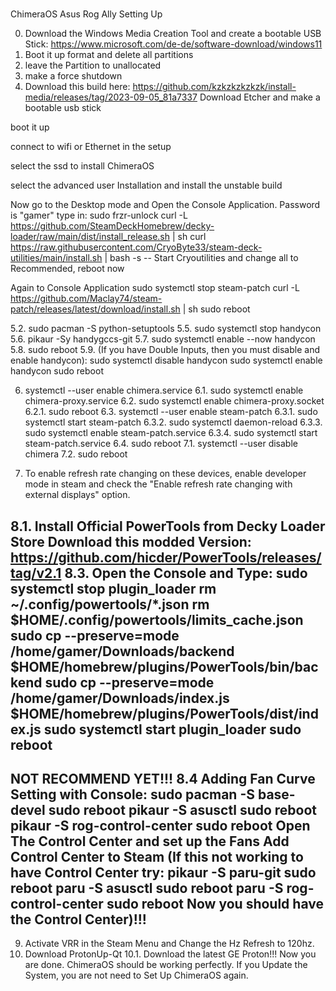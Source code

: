 # 
ChimeraOS Asus Rog Ally Setting Up


0. Download the Windows Media Creation Tool and create a bootable USB Stick: https://www.microsoft.com/de-de/software-download/windows11
1. Boot it up format and delete all partitions
2. leave the Partition to unallocated
3. make a force shutdown
4. Download this build here: https://github.com/kzkzkzkzkzk/install-media/releases/tag/2023-09-05_81a7337
Download Etcher and make a bootable usb stick

boot it up

connect to wifi or Ethernet in the setup

select the ssd to install ChimeraOS

select the advanced user Installation and install the unstable build

Now go to the Desktop mode and Open the Console Application.
Password is "gamer"
type in:
sudo frzr-unlock
curl -L https://github.com/SteamDeckHomebrew/decky-loader/raw/main/dist/install_release.sh | sh
curl https://raw.githubusercontent.com/CryoByte33/steam-deck-utilities/main/install.sh | bash -s --
Start Cryoutilities and change all to Recommended, reboot now

 Again to Console Application
 sudo systemctl stop steam-patch
 curl -L https://github.com/Maclay74/steam-patch/releases/latest/download/install.sh | sh
 sudo reboot
 
5.2. sudo pacman -S python-setuptools
5.5. sudo systemctl stop handycon
5.6. pikaur -Sy handygccs-git
5.7. sudo systemctl enable --now handycon
5.8. sudo reboot
5.9. (If you have Double Inputs, then you must disable and enable handycon):
sudo systemctl disable handycon
sudo systemctl enable handycon
sudo reboot

6. systemctl --user enable chimera.service
6.1. sudo systemctl enable chimera-proxy.service
6.2. sudo systemctl enable chimera-proxy.socket
6.2.1. sudo reboot
6.3. systemctl --user enable steam-patch
6.3.1. sudo systemctl start steam-patch
6.3.2. sudo systemctl daemon-reload
6.3.3. sudo systemctl enable steam-patch.service
6.3.4. sudo systemctl start steam-patch.service
6.4. sudo reboot
7.1. systemctl --user disable chimera
7.2. sudo reboot
   
8. To enable refresh rate changing on these devices, enable developer mode in steam and check the "Enable refresh rate changing with external displays" option.

8.1. Install Official PowerTools from Decky Loader Store
Download this modded Version: https://github.com/hicder/PowerTools/releases/tag/v2.1
8.3. Open the Console and Type:
sudo systemctl stop plugin_loader
rm ~/.config/powertools/*.json
rm $HOME/.config/powertools/limits_cache.json
sudo cp --preserve=mode /home/gamer/Downloads/backend $HOME/homebrew/plugins/PowerTools/bin/backend
sudo cp --preserve=mode /home/gamer/Downloads/index.js $HOME/homebrew/plugins/PowerTools/dist/index.js
sudo systemctl start plugin_loader
sudo reboot
--------------------------------
NOT RECOMMEND YET!!! 8.4 Adding Fan Curve Setting with Console:
sudo pacman -S base-devel
sudo reboot
pikaur -S asusctl
sudo reboot
pikaur -S rog-control-center
sudo reboot
Open The Control Center and set up the Fans 
Add Control Center to Steam
(If this not working to have Control Center try:
pikaur -S paru-git
sudo reboot
paru -S asusctl
sudo reboot 
paru -S rog-control-center 
sudo reboot
Now you should have the Control Center)!!!
--------------------------------
9. Activate VRR in the Steam Menu and Change the Hz Refresh to 120hz.
10. Download ProtonUp-Qt
10.1. Download the latest GE Proton!!!
Now you are done. ChimeraOS should be working perfectly. If you Update the System, you are not need to Set Up ChimeraOS again.
